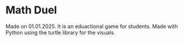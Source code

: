 # Math Duel
 Made on 01.01.2025. It is an eduactional game for students. Made with Python using the turtle library for the visuals.

